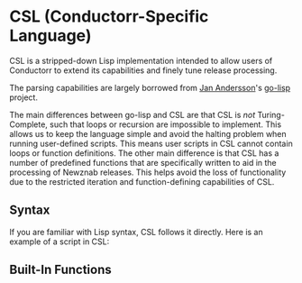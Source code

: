 # CSL (Conductorr-Specific Language)

CSL is a stripped-down Lisp implementation intended to allow users of Conductorr to extend its capabilities and finely tune release processing.

The parsing capabilities are largely borrowed from [Jan Andersson](https://github.com/janne)'s [go-lisp](https://github.com/janne/go-lisp) project.

The main differences between go-lisp and CSL are that CSL is *not* Turing-Complete, such that loops or recursion are impossible to implement. This allows us to keep the language simple and avoid the halting problem when running user-defined scripts. This means user scripts in CSL cannot contain loops or function definitions. The other main difference is that CSL has a number of predefined functions that are specifically written to aid in the processing of Newznab releases. This helps avoid the loss of functionality due to the restricted iteration and function-defining capabilities of CSL.

## Syntax

If you are familiar with Lisp syntax, CSL follows it directly. Here is an example of a script in CSL:



## Built-In Functions